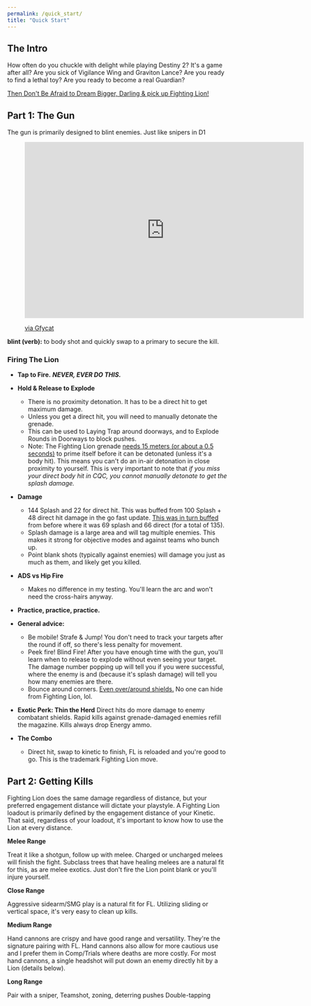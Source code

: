 ```yaml
---
permalink: /quick_start/
title: "Quick Start"
---
```


## The Intro

How often do you chuckle with delight while playing Destiny 2? It's a game after all? Are you sick of Vigilance Wing and Graviton Lance? Are you ready to find a lethal toy? Are you ready to become a real Guardian?

[Then Don't Be Afraid to Dream Bigger, Darling & pick up Fighting Lion!](https://i.imgur.com/pGtgsXX.gifv)

## Part 1: The Gun

The gun is primarily designed to blint enemies. Just like snipers in D1

<figure class="video_container">
  <iframe src='https://gfycat.com/ifr/MinorFavoriteCopperbutterfly' frameborder='0' scrolling='no' allowfullscreen width='640' height='404'></iframe><p> <a href="https://gfycat.com/minorfavoritecopperbutterfly-destinythegame-destiny2">via Gfycat</a></p>
</figure>


**blint (verb):** to body shot and quickly swap to a primary to secure the kill.

### Firing The Lion

* **Tap to Fire.** ***NEVER, EVER DO THIS.***
* **Hold & Release to Explode**
   * There is no proximity detonation. It has to be a direct hit to get maximum damage.
   * Unless you get a direct hit, you will need to manually detonate the grenade.
   * This can be used to Laying Trap around doorways, and to Explode Rounds in Doorways to block pushes.
   * Note: The Fighting Lion grenade [needs 15 meters (or about a 0.5 seconds)](https://i.imgur.com/R2S0XfD.jpg) to prime itself before it can be detonated (unless it's a body hit). This means you can't do an in-air detonation in close proximity to yourself. This is very important to note that *if you miss your direct body hit in CQC, you cannot manually detonate to get the splash damage.*
* **Damage**
   * 144 Splash and 22 for direct hit. This was buffed from 100 Splash + 48 direct hit damage in the go fast update. [This was in turn buffed](https://i.imgur.com/lhb0h9s.gifv) from before where it was 69 splash and 66 direct (for a total of 135).
   * Splash damage is a large area and will tag multiple enemies. This makes it strong for objective modes and against teams who bunch up.
   * Point blank shots (typically against enemies) will damage you just as much as them, and likely get you killed.
* **ADS vs Hip Fire**
   * Makes no difference in my testing. You'll learn the arc and won't need the cross-hairs anyway.
* **Practice, practice, practice.**

* **General advice:**
   * Be mobile! Strafe & Jump! You don't need to track your targets after the round if off, so there's less penalty for movement.
   * Peek fire! Blind Fire! After you have enough time with the gun, you'll learn when to release to explode without even seeing your target. The damage number popping up will tell you if you were successful, where the enemy is and (because it's splash damage) will tell you how many enemies are there.
   * Bounce around corners. [Even over/around shields.](https://media.giphy.com/media/1VV2DQDQ0G0xApuQDw/giphy.gifv) No one can hide from Fighting Lion, lol.

* **Exotic Perk: Thin the Herd** Direct hits do more damage to enemy combatant shields. Rapid kills against grenade-damaged enemies refill the magazine. Kills always drop Energy ammo.

* **The Combo**
   * Direct hit, swap to kinetic to finish, FL is reloaded and you're good to go. This is the trademark Fighting Lion move.

## Part 2: Getting Kills

Fighting Lion does the same damage regardless of distance, but your preferred engagement distance will dictate your playstyle. A Fighting Lion loadout is primarily defined by the engagement distance of your Kinetic. That said, regardless of your loadout, it's important to know how to use the Lion at every distance.

**Melee Range**

Treat it like a shotgun, follow up with melee. Charged or uncharged melees will finish the fight. Subclass trees that have healing melees are a natural fit for this, as are melee exotics. Just don't fire the Lion point blank or you'll injure yourself.

**Close Range**

Aggressive sidearm/SMG play is a natural fit for FL. Utilizing sliding or vertical space, it's very easy to clean up kills.

**Medium Range**

Hand cannons are crispy and have good range and versatility. They're the signature pairing with FL. Hand cannons also allow for more cautious use and I prefer them in Comp/Trials where deaths are more costly. For most hand cannons, a single headshot will put down an enemy directly hit by a Lion (details below).

**Long Range**

Pair with a sniper, Teamshot, zoning, deterring pushes Double-tapping
